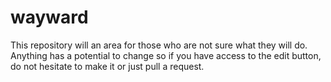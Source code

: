 # wayward
This repository will an area for those who are not sure what they will do.  
Anything has a potential to change so if you have access to the edit button, 
do not hesitate to make it or just pull a request.
